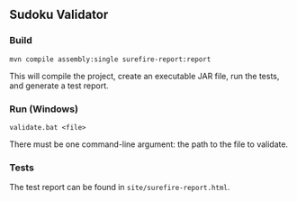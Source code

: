 ## Sudoku Validator

### Build
```
mvn compile assembly:single surefire-report:report
```
This will compile the project, create an executable JAR file, run the tests, and generate a test report.

### Run (Windows)
```
validate.bat <file>
```
There must be one command-line argument: the path to the file to validate.

### Tests

The test report can be found in `site/surefire-report.html`.

